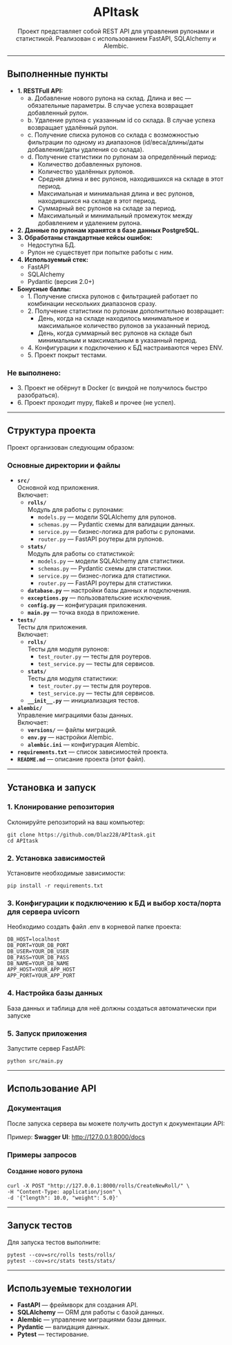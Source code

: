<h1 align="center">APItask</h1>

<p align="center">
  Проект представляет собой REST API для управления рулонами и статистикой. Реализован с использованием FastAPI, SQLAlchemy и Alembic.
</p>

---

<h2>Выполненные пункты</h2>

<ul>
  <li>
    <strong>1. RESTFull API:</strong>
    <ul>
      <li>a. Добавление нового рулона на склад. Длина и вес — обязательные параметры. В случае успеха возвращает добавленный рулон.</li>
      <li>b. Удаление рулона с указанным id со склада. В случае успеха возвращает удалённый рулон.</li>
      <li>c. Получение списка рулонов со склада с возможностью фильтрации по одному из диапазонов (id/веса/длины/даты добавления/даты удаления со склада).</li>
      <li>d. Получение статистики по рулонам за определённый период:
        <ul>
          <li>Количество добавленных рулонов.</li>
          <li>Количество удалённых рулонов.</li>
          <li>Средняя длина и вес рулонов, находившихся на складе в этот период.</li>
          <li>Максимальная и минимальная длина и вес рулонов, находившихся на складе в этот период.</li>
          <li>Суммарный вес рулонов на складе за период.</li>
          <li>Максимальный и минимальный промежуток между добавлением и удалением рулона.</li>
        </ul>
      </li>
    </ul>
  </li>
  <li>
    <strong>2. Данные по рулонам хранятся в базе данных PostgreSQL.</strong>
  </li>
  <li>
    <strong>3. Обработаны стандартные кейсы ошибок:</strong>
    <ul>
      <li>Недоступна БД.</li>
      <li>Рулон не существует при попытке работы с ним.</li>
    </ul>
  </li>
  <li>
    <strong>4. Используемый стек:</strong>
    <ul>
      <li>FastAPI</li>
      <li>SQLAlchemy</li>
      <li>Pydantic (версия 2.0+)</li>
    </ul>
  </li>
  <li>
    <strong>Бонусные баллы:</strong>
    <ul>
      <li>1. Получение списка рулонов с фильтрацией работает по комбинации нескольких диапазонов сразу.</li>
      <li>2. Получение статистики по рулонам дополнительно возвращает:
        <ul>
          <li>День, когда на складе находилось минимальное и максимальное количество рулонов за указанный период.</li>
          <li>День, когда суммарный вес рулонов на складе был минимальным и максимальным в указанный период.</li>
        </ul>
      </li>
      <li>4. Конфигурации к подключению к БД настраиваются через ENV.</li>
      <li>5. Проект покрыт тестами.</li>
    </ul>
  </li>
</ul>

<h3>Не выполнено:</h3>
<ul>
  <li>3. Проект не обёрнут в Docker (с виндой не получилось быстро разобраться).</li>
  <li>6. Проект проходит mypy, flake8 и прочее (не успел).</li>
</ul>

---

<h2>Структура проекта</h2>

<p>Проект организован следующим образом:</p>

<h3>Основные директории и файлы</h3>

<ul>
  <li>
    <strong><code>src/</code></strong><br>
    Основной код приложения.<br>
    Включает:
    <ul>
      <li>
        <strong><code>rolls/</code></strong><br>
        Модуль для работы с рулонами:
        <ul>
          <li><code>models.py</code> — модели SQLAlchemy для рулонов.</li>
          <li><code>schemas.py</code> — Pydantic схемы для валидации данных.</li>
          <li><code>service.py</code> — бизнес-логика для работы с рулонами.</li>
          <li><code>router.py</code> — FastAPI роутеры для рулонов.</li>
        </ul>
      </li>
      <li>
        <strong><code>stats/</code></strong><br>
        Модуль для работы со статистикой:
        <ul>
          <li><code>models.py</code> — модели SQLAlchemy для статистики.</li>
          <li><code>schemas.py</code> — Pydantic схемы для статистики.</li>
          <li><code>service.py</code> — бизнес-логика для статистики.</li>
          <li><code>router.py</code> — FastAPI роутеры для статистики.</li>
        </ul>
      </li>
      <li><strong><code>database.py</code></strong> — настройки базы данных и подключения.</li>
      <li><strong><code>exceptions.py</code></strong> — пользовательские исключения.</li>
      <li><strong><code>config.py</code></strong> — конфигурация приложения.</li>
      <li><strong><code>main.py</code></strong> — точка входа в приложение.</li>
    </ul>
  </li>
  <li>
    <strong><code>tests/</code></strong><br>
    Тесты для приложения.<br>
    Включает:
    <ul>
      <li>
        <strong><code>rolls/</code></strong><br>
        Тесты для модуля рулонов:
        <ul>
          <li><code>test_router.py</code> — тесты для роутеров.</li>
          <li><code>test_service.py</code> — тесты для сервисов.</li>
        </ul>
      </li>
      <li>
        <strong><code>stats/</code></strong><br>
        Тесты для модуля статистики:
        <ul>
          <li><code>test_router.py</code> — тесты для роутеров.</li>
          <li><code>test_service.py</code> — тесты для сервисов.</li>
        </ul>
      </li>
      <li><strong><code>__init__.py</code></strong> — инициализация тестов.</li>
    </ul>
  </li>
  <li>
    <strong><code>alembic/</code></strong><br>
    Управление миграциями базы данных.<br>
    Включает:
    <ul>
      <li><strong><code>versions/</code></strong> — файлы миграций.</li>
      <li><strong><code>env.py</code></strong> — настройки Alembic.</li>
      <li><strong><code>alembic.ini</code></strong> — конфигурация Alembic.</li>
    </ul>
  </li>
  <li><strong><code>requirements.txt</code></strong> — список зависимостей проекта.</li>
  <li><strong><code>README.md</code></strong> — описание проекта (этот файл).</li>
</ul>

---

<h2>Установка и запуск</h2>

<h3>1. Клонирование репозитория</h3>

<p>Склонируйте репозиторий на ваш компьютер:</p>

<pre><code>git clone https://github.com/Dlaz228/APItask.git
cd APItask</code></pre>

<h3>2. Установка зависимостей</h3>

<p>Установите необходимые зависимости:</p>

<pre><code>pip install -r requirements.txt</code></pre>

<h3>3. Конфигурации к подключению к БД и выбор хоста/порта для сервера uvicorn </h3>

<p>Необходимо создать файл .env в корневой папке проекта:</p>

<pre><code>DB_HOST=localhost
DB_PORT=YOUR_DB_PORT
DB_USER=YOUR_DB_USER
DB_PASS=YOUR_DB_PASS
DB_NAME=YOUR_DB_NAME
APP_HOST=YOUR_APP_HOST
APP_PORT=YOUR_APP_PORT</code></pre>

<h3>4. Настройка базы данных</h3>

<p>База данных и таблица для неё должны создаться автоматически при запуске</p>

<h3>5. Запуск приложения</h3>

<p>Запустите сервер FastAPI:</p>

<pre><code>python src/main.py</code></pre>

---

<h2>Использование API</h2>

<h3>Документация</h3>

<p>После запуска сервера вы можете получить доступ к документации API:</p>

  <p>Пример: <strong>Swagger UI</strong>: <a href="http://127.0.0.1:8000/docs">http://127.0.0.1:8000/docs</a></p>

<h3>Примеры запросов</h3>

<h4>Создание нового рулона</h4>

<pre><code>curl -X POST "http://127.0.0.1:8000/rolls/CreateNewRoll/" \
-H "Content-Type: application/json" \
-d '{"length": 10.0, "weight": 5.0}'</code></pre>

---

<h2>Запуск тестов</h2>

<p>Для запуска тестов выполните:</p>

<pre><code>pytest --cov=src/rolls tests/rolls/
pytest --cov=src/stats tests/stats/</code></pre>

---

<h2>Используемые технологии</h2>

<ul>
  <li><strong>FastAPI</strong> — фреймворк для создания API.</li>
  <li><strong>SQLAlchemy</strong> — ORM для работы с базой данных.</li>
  <li><strong>Alembic</strong> — управление миграциями базы данных.</li>
  <li><strong>Pydantic</strong> — валидация данных.</li>
  <li><strong>Pytest</strong> — тестирование.</li>
</ul>
